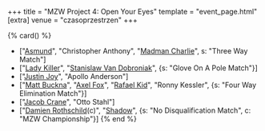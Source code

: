 
+++
title = "MZW Project 4: Open Your Eyes"
template = "event_page.html"
[extra]
venue = "czasoprzestrzen"
+++

{% card() %}
- ["[Asmund](@/w/asmund.md)", "Christopher Anthony", "[Madman Charlie](@/w/madman-charlie.md)",
  s: "Three Way Match"]
- ["[Lady Killer](@/w/boro.md)", "[Stanislaw Van Dobroniak](@/w/stanislaw-van-dobroniak.md)", {s: "Glove On A Pole Match"}]
- ["[Justin Joy](@/w/justin-joy.md)", "Apollo Anderson"]
- ["[Matt Buckna](@/w/matt-buckna.md)", "[Axel Fox](@/w/axel-fox.md)", "[Rafael Kid](@/w/rafael-kid.md)",
  "Ronny Kessler", {s: "Four Way Elimination Match"}]
- ["[Jacob Crane](@/w/jacob-crane.md)", "Otto Stahl"]
- ["[Damien Rothschild](@/w/damien-rothschild.md)(c)", "[Shadow](@/w/shadow.md)",
  {s: "No Disqualification Match", c: "MZW Championship"}]
{% end %}
